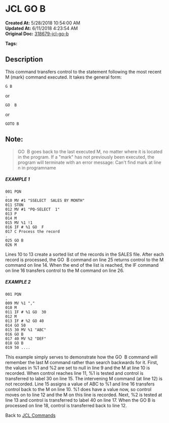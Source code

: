 # JCL GO  B

**Created At:** 5/28/2018 10:54:00 AM  
**Updated At:** 6/11/2018 4:23:54 AM  
**Original Doc:** [318679-jcl-go-b](https://docs.jbase.com/45792-jcl/318679-jcl-go-b)  

**Tags:**
<badge text='jcl' vertical='middle' />

## Description 

This command transfers control to the statement following the most recent M (mark) command executed. It takes the general form:

```
G B
```

or

```
GO  B
```

or

```
GOTO B
```

##### 


## Note:


> GO  B goes back to the last executed M, no matter where it is located in the program. If a "mark" has not previously been executed, the program will terminate with an error message: Can't find mark at line n in programname




##### EXAMPLE 1

```
001 PQN
.
010 MV #1 "SSELECT  SALES BY MONTH"
011 STON
012 MV #1 "PQ-SELECT  1"
013 P
014 M
015 MV %1 !1
016 IF # %1 GO  F
017 C Process the record
.
025 GO B
026 M
```

Lines 10 to 13 create a sorted list of the records in the SALES file. After each record is processed, the GO  B command on line 25 returns control to the M command on line 14. When the end of the list is reached, the IF command on line 16 transfers control to the M command on line 26.



##### EXAMPLE 2

```
001 PQN
.
009 MV %1 ","
010 M
011 IF # %1 GO  30
012 M
013 IF # %2 GO 40
014 GO 50
015 30 MV %1 "ABC"
016 GO B
017 40 MV %2 "DEF"
018 GO B
019 50 ....
```

This example simply serves to demonstrate how the GO  B command will remember the last M command rather than search backwards for it. First, the values in %1 and %2 are set to null in line 9 and the M at line 10 is recorded. When control reaches line 11, %1 is tested and control is transferred to label 30 on line 15. The intervening M command (at line 12) is not recorded. Line 15 assigns a value of ABC to %1 and line 16 transfers control back to the M on line 10. %1 does have a value now, so control moves on to line 12 and the M on this line is recorded. Next, %2 is tested at line 13 and control is transferred to label 40 on line 17. When the GO B is processed on line 18, control is transferred back to line 12.



Back to [JCL Commands](./../jcl-commands)
